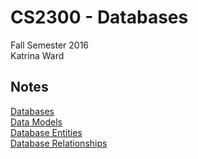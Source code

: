 # CS2300 - Databases
Fall Semester 2016   
Katrina Ward 



## Notes 
[Databases](notes/Databases.md)    
[Data Models](notes/DataModels.md)     
[Database Entities](notes/DatabaseEntities.md)    
[Database Relationships](notes/DatabaseRelationships.md)        

